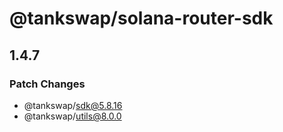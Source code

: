 # @tankswap/solana-router-sdk

## 1.4.7

### Patch Changes

- @tankswap/sdk@5.8.16
- @tankswap/utils@8.0.0
